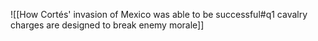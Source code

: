 ![[How Cortés' invasion of Mexico was able to be successful#q1 cavalry charges are designed to break enemy morale]]

